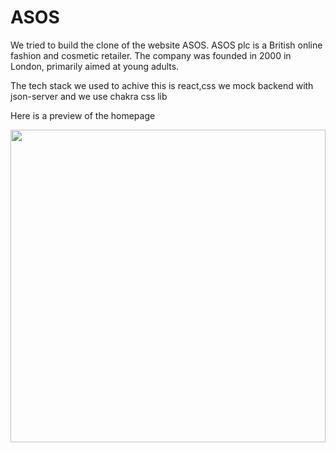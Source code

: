 
<h1>ASOS</h1>
  <p>We tried to build the clone of the website ASOS. ASOS plc is a British online fashion and cosmetic retailer. The company was founded in 2000 in London, primarily aimed at young adults. <p/>
  <p>The tech stack we used to achive this is react,css we mock backend with json-server and we use chakra css lib<p/>
  <p>Here is a preview of the homepage<p/>
  <img src="https://drive.google.com/thumbnail?id=1kQcUmgL961ejgga0RWTtgEC5CXK4Cdv3" width="100%" height="500px"/>
